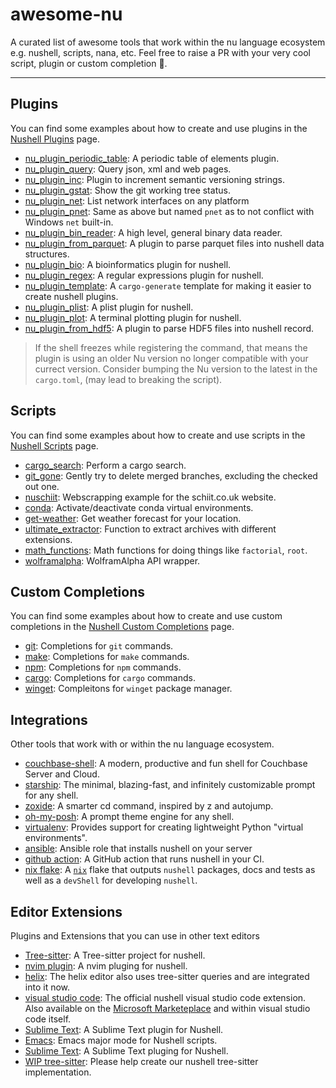# awesome-nu
A curated list of awesome tools that work within the nu language ecosystem e.g. nushell, scripts, nana, etc. Feel free to raise a PR with your very cool script, plugin or custom completion 🚀.

---

## Plugins
You can find some examples about how to create and use plugins in the [Nushell Plugins](https://www.nushell.sh/book/plugins.html) page.
- [nu_plugin_periodic_table](https://crates.io/crates/nu_plugin_periodic_table): A periodic table of elements plugin.
- [nu_plugin_query](https://github.com/nushell/nushell/tree/main/crates/nu_plugin_query): Query json, xml and web pages.
- [nu_plugin_inc](https://github.com/nushell/nushell/tree/main/crates/nu_plugin_inc): Plugin to increment semantic versioning strings.
- [nu_plugin_gstat](https://github.com/nushell/nushell/tree/main/crates/nu_plugin_gstat): Show the git working tree status.
- [nu_plugin_net](https://crates.io/crates/nu_plugin_net): List network interfaces on any platform
- [nu_plugin_pnet](https://github.com/fdncred/nu_plugin_pnet): Same as above but named `pnet` as to not conflict with Windows `net` built-in.
- [nu_plugin_bin_reader](https://github.com/WindSoilder/nu_plugin_bin_reader): A high level, general binary data reader.
- [nu_plugin_from_parquet](https://github.com/fdncred/nu_plugin_from_parquet): A plugin to parse parquet files into nushell data structures.
- [nu_plugin_bio](https://github.com/Euphrasiologist/nu_plugin_bio): A bioinformatics plugin for nushell. 
- [nu_plugin_regex](https://github.com/fdncred/nu_plugin_regex): A regular expressions plugin for nushell.
- [nu_plugin_template](https://github.com/fdncred/nu_plugin_template): A `cargo-generate` template for making it easier to create nushell plugins.
- [nu_plugin_plist](https://github.com/ayax79/nu_plugin_plist): A plist plugin for nushell.
- [nu_plugin_plot](https://github.com/Euphrasiologist/nu_plugin_plot): A terminal plotting plugin for nushell.
- [nu_plugin_from_hdf5](https://github.com/Berrysoft/nu_plugin_from_hdf5): A plugin to parse HDF5 files into nushell record.

> If the shell freezes while registering the command, that means the plugin is using an older Nu version no longer compatible with your currect version. Consider bumping the Nu version to the latest in the `cargo.toml`, (may lead to breaking the script).

## Scripts
You can find some examples about how to create and use scripts in the [Nushell Scripts](https://www.nushell.sh/book/scripts.html) page.

- [cargo_search](https://github.com/nushell/nu_scripts/blob/main/cool-oneliners/cargo_search.nu): Perform a cargo search.
- [git_gone](https://github.com/nushell/nu_scripts/blob/main/cool-oneliners/git_gone.nu): Gently try to delete merged branches, excluding the checked out one.
- [nuschiit](https://github.com/nushell/nu_scripts/blob/main/webscraping/nuschiit.nu): Webscrapping example for the schiit.co.uk website.
- [conda](https://github.com/nushell/nu_scripts/blob/main/virtual_environments/conda.nu): Activate/deactivate conda virtual environments.
- [get-weather](https://github.com/nushell/nu_scripts/blob/main/weather/get-weather.nu): Get weather forecast for your location.
- [ultimate_extractor](https://github.com/nushell/nu_scripts/blob/main/data_extraction/ultimate_extractor.nu): Function to extract archives with different extensions.
- [math_functions](https://github.com/nushell/nu_scripts/blob/main/maths/math_functions.nu): Math functions for doing things like `factorial`, `root`.
- [wolframalpha](https://github.com/nushell/nu_scripts/blob/main/api_wrappers/wolframalpha.nu): WolframAlpha API wrapper.

## Custom Completions
You can find some examples about how to create and use custom completions in the [Nushell Custom Completions](https://www.nushell.sh/book/custom_completions.html) page.
- [git](https://github.com/nushell/nu_scripts/blob/main/custom-completions/git/git-completions.nu): Completions for `git` commands.
- [make](https://github.com/nushell/nu_scripts/blob/main/custom-completions/make/make-completions.nu): Completions for `make` commands.
- [npm](https://github.com/nushell/nu_scripts/blob/main/custom-completions/npm/npm-completions.nu): Completions for `npm` commands.
- [cargo](https://github.com/nushell/nu_scripts/blob/main/custom-completions/cargo/cargo-completions.nu): Completions for `cargo` commands.
- [winget](https://github.com/nushell/nu_scripts/blob/main/custom-completions/winget/winget-completions.nu): Compleitons for `winget` package manager.

## Integrations
Other tools that work with or within the nu language ecosystem.
- [couchbase-shell](https://github.com/couchbaselabs/couchbase-shell): A modern, productive and fun shell for Couchbase Server and Cloud.
- [starship](https://starship.rs/#nushell): The minimal, blazing-fast, and infinitely customizable prompt for any shell.
- [zoxide](https://github.com/ajeetdsouza/zoxide): A smarter cd command, inspired by z and autojump.
- [oh-my-posh](https://ohmyposh.dev/docs/installation/prompt): A prompt theme engine for any shell.
- [virtualenv](https://github.com/pypa/virtualenv): Provides support for creating lightweight Python "virtual environments".
- [ansible](https://github.com/Yethal/ansible-role-nushell): Ansible role that installs nushell on your server
- [github action](https://github.com/marketplace/actions/setup-nu): A GitHub action that runs nushell in your CI.
- [nix flake](https://git.sr.ht/~mangoiv/nu-shell.nix): A [`nix`](https://nixos.org/) flake that outputs `nushell` packages, docs and tests as well as a `devShell` for developing `nushell`.

## Editor Extensions
Plugins and Extensions that you can use in other text editors
- [Tree-sitter](https://github.com/LhKipp/tree-sitter-nu): A Tree-sitter project for nushell.
- [nvim plugin](https://github.com/LhKipp/nvim-nu): A nvim pluging for nushell.
- [helix](https://github.com/helix-editor/helix): The helix editor also uses tree-sitter queries and are integrated into it now.
- [visual studio code](https://github.com/nushell/vscode-nushell-lang): The official nushell visual studio code extension. Also available on the [Microsoft Marketeplace](https://marketplace.visualstudio.com/items?itemName=TheNuProjectContributors.vscode-nushell-lang) and within visual studio code itself.
- [Sublime Text](https://github.com/kurokirasama/nushell_sublime_syntax): A Sublime Text plugin for Nushell.
- [Emacs](https://github.com/azzamsa/emacs-nushell): Emacs major mode for Nushell scripts.
- [Sublime Text](https://github.com/stevenxxiu/sublime_text_nushell): A Sublime Text pluging for Nushell.
- [WIP tree-sitter](https://github.com/fdncred/tree-sitter-nu): Please help create our nushell tree-sitter implementation.
